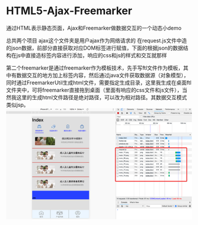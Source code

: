 # HTML5-Ajax-Freemarker
通过HTML表示静态页面，Ajax和Freemarker做数据交互的一个动态小demo

总共两个项目
ajax这个文件夹是用户ajax作为网络请求的
在request.js文件中造的json数据，前部分直接获取对应DOM标签进行赋值，下面的根据json的数据结构在js中直接造标签内容进行添加，响应的css和js的样式和交互就那样


第二个freemarker是通过freemarker作为模板技术，先手写ftl文件作为模板，其中有数据交互的地方加上标签内容，然后通过java文件获取数据源（对象模型），同时通过FreemarkerUtil生成html文件，需要指定生成目录，这里我生成在桌面ftl文件夹中，可将freemarker直接拖到桌面（里面有响应的css文件和js文件），当然我这里的生成html文件路径是绝对路径，可以改为相对路径。其数据交互模式类似jsp。
![自定义跳转](https://github.com/HuiYouHua/HTML5-Ajax-Freemarker/blob/master/1.png "自定义跳转")
